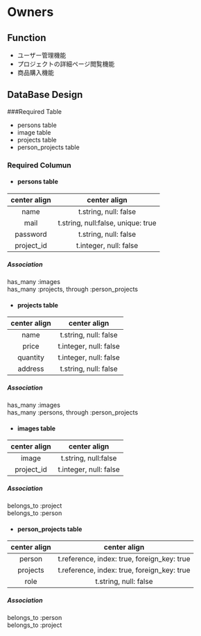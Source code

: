 # Owners

## Function
- ユーザー管理機能
- プロジェクトの詳細ページ閲覧機能
- 商品購入機能

## DataBase Design

###Required Table
- persons table
- image table
- projects table
- person_projects table

### Required Columun

- #### persons table

|center align      |center align      |
|:----------------:|:----------------:|
|name              |t.string, null: false|
|mail              | t.string, null:false, unique: true|
|password          |t.string, null: false|
|project_id        |t.integer, null: false|

##### Association
has_many :images  
has_many :projects, through :person_projects


- #### projects table

|center align       |center align       |
|:-----------------:|:-----------------:|
|name               |t.string, null: false|
|price              |t.integer, null: false|
|quantity           |t.integer, null: false|
|address            |t.string, null: false|

##### Association
has_many :images  
has_many :persons, through :person_projects


- #### images table

|center align      |center align       |
|:----------------:|:-----------------:|
|image             |t.string, null:false|
|project_id        |t.integer, null: false|


##### Association
belongs_to :project  
belongs_to :person


- #### person_projects table

|center align       |center align         |
|:-----------------:|:-------------------:|
|person             |t.reference, index: true, foreign_key: true|
|projects           |t.reference, index: true, foreign_key: true|
|role               |t.string, null: false|

##### Association
belongs_to :person  
belongs_to :project
